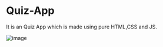 # Quiz-App

It is an Quiz App which is made using pure HTML,CSS and JS.


![image](https://user-images.githubusercontent.com/95533401/195506682-8b6cb429-6e30-4fc1-8c3b-656afd04612a.png)
